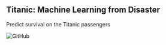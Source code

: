  ## Titanic: Machine Learning from Disaster
Predict survival on the Titanic passengers

![GitHub](https://thetechjournalcom-asifbd.netdna-ssl.com/wp-content/uploads/2012/04/Titanic-Sank-By-Hitting-An-Iceberg.png)



